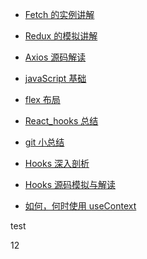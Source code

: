 - [Fetch 的实例讲解](https://github.com/zouxiaomingya/JavaScript/issues/1)

- [Redux 的模拟讲解](https://github.com/zouxiaomingya/JavaScript/issues/2)

- [Axios 源码解读](https://github.com/zouxiaomingya/JavaScript/issues/3)

- [javaScript 基础](https://github.com/zouxiaomingya/JavaScript/issues/4)

- [flex 布局](https://github.com/zouxiaomingya/JavaScript/issues/5)

- [React_hooks 总结](https://github.com/zouxiaomingya/JavaScript/issues/6)

- [git 小总结](https://github.com/zouxiaomingya/JavaScript/issues/7)

- [Hooks 深入剖析](https://github.com/zouxiaomingya/JavaScript/issues/8)

- [Hooks 源码模拟与解读](https://github.com/zouxiaomingya/JavaScript/issues/9)

- [如何，何时使用 useContext](https://github.com/zouxiaomingya/JavaScript/issues/10)





test

12
